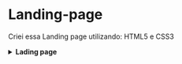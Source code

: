 # Landing-page
Criei essa Landing page utilizando: HTML5 e CSS3
<details>
    <summary><strong>Lading page</strong></summary>
    <br />
    <p align="justify">
      Landing page
    </p>
</details>
